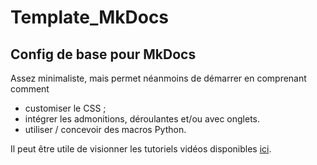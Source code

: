 # Template_MkDocs
## Config de base pour MkDocs
Assez minimaliste, mais permet néanmoins de démarrer en comprenant comment 
- customiser le CSS ;
- intégrer les admonitions, déroulantes et/ou avec onglets.
- utiliser / concevoir des macros Python.

Il peut être utile de visionner les tutoriels vidéos disponibles [ici](https://youtube.com/playlist?list=PL-Q7fIakgvUAcUluPeUMIP1128wWxboJY).
